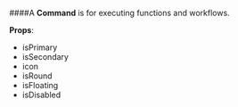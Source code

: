 ####A **Command** is for executing functions and workflows.

**Props**:

- isPrimary
- isSecondary
- icon
- isRound
- isFloating
- isDisabled